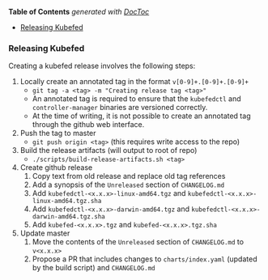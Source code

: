 <!-- START doctoc generated TOC please keep comment here to allow auto update -->
<!-- DON'T EDIT THIS SECTION, INSTEAD RE-RUN doctoc TO UPDATE -->
**Table of Contents**  *generated with [DocToc](https://github.com/thlorenz/doctoc)*

- [Releasing Kubefed](#releasing-kubefed)

<!-- END doctoc generated TOC please keep comment here to allow auto update -->

### Releasing Kubefed

Creating a kubefed release involves the following steps:

1. Locally create an annotated tag in the format `v[0-9]+.[0-9]+.[0-9]+`
   - `git tag -a <tag> -m "Creating release tag <tag>"`
   - An annotated tag is required to ensure that the `kubefedctl` and
     `controller-manager` binaries are versioned correctly.
   - At the time of writing, it is not possible to create an
     annotated tag through the github web interface.
2. Push the tag to master
   - `git push origin <tag>` (this requires write access to the repo)
3. Build the release artifacts (will output to root of repo)
   - `./scripts/build-release-artifacts.sh <tag>`
4. Create github release
   1. Copy text from old release and replace old tag references
   2. Add a synopsis of the `Unreleased` section of `CHANGELOG.md`
   3. Add `kubefedctl-<x.x.x>-linux-amd64.tgz` and `kubefedctl-<x.x.x>-linux-amd64.tgz.sha`
   4. Add `kubefedctl-<x.x.x>-darwin-amd64.tgz` and `kubefedctl-<x.x.x>-darwin-amd64.tgz.sha`
   5. Add `kubefed-<x.x.x>.tgz` and `kubefed-<x.x.x>.tgz.sha`
5. Update master
   1. Move the contents of the `Unreleased` section of `CHANGELOG.md` to `v<x.x.x>`
   2. Propose a PR that includes changes to `charts/index.yaml`
      (updated by the build script) and `CHANGELOG.md`
